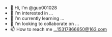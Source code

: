 - 👋 Hi, I’m @guo001028
- 👀 I’m interested in ...
- 🌱 I’m currently learning ...
- 💞️ I’m looking to collaborate on ...
- 📫 How to reach me ...15317866650@163.com

<!---
guo001028/guo001028 is a ✨ special ✨ repository because its `README.md` (this file) appears on your GitHub profile.
You can click the Preview link to take a look at your changes.
--->
